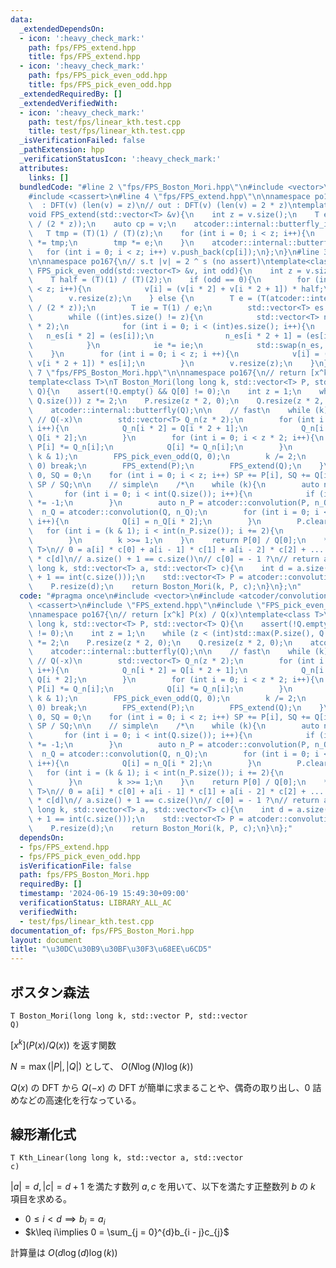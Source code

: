```yaml
---
data:
  _extendedDependsOn:
  - icon: ':heavy_check_mark:'
    path: fps/FPS_extend.hpp
    title: fps/FPS_extend.hpp
  - icon: ':heavy_check_mark:'
    path: fps/FPS_pick_even_odd.hpp
    title: fps/FPS_pick_even_odd.hpp
  _extendedRequiredBy: []
  _extendedVerifiedWith:
  - icon: ':heavy_check_mark:'
    path: test/fps/linear_kth.test.cpp
    title: test/fps/linear_kth.test.cpp
  _isVerificationFailed: false
  _pathExtension: hpp
  _verificationStatusIcon: ':heavy_check_mark:'
  attributes:
    links: []
  bundledCode: "#line 2 \"fps/FPS_Boston_Mori.hpp\"\n#include <vector>\n#include <atcoder/convolution>\n\
    #include <cassert>\n#line 4 \"fps/FPS_extend.hpp\"\n\nnamespace po167{\n// in\
    \  : DFT(v) (len(v) = z)\n// out : DFT(v) (len(v) = 2 * z)\ntemplate<class T>\n\
    void FPS_extend(std::vector<T> &v){\n    int z = v.size();\n    T e = (T(atcoder::internal::primitive_root_constexpr(T::mod()))).pow(T::mod()\
    \ / (2 * z));\n    auto cp = v;\n    atcoder::internal::butterfly_inv(cp);\n \
    \   T tmp = (T)(1) / (T)(z);\n    for (int i = 0; i < z; i++){\n        cp[i]\
    \ *= tmp;\n        tmp *= e;\n    }\n    atcoder::internal::butterfly(cp);\n \
    \   for (int i = 0; i < z; i++) v.push_back(cp[i]);\n};\n}\n#line 3 \"fps/FPS_pick_even_odd.hpp\"\
    \n\nnamespace po167{\n// s.t |v| = 2 ^ s (no assert)\ntemplate<class T>\nvoid\
    \ FPS_pick_even_odd(std::vector<T> &v, int odd){\n    int z = v.size() / 2;\n\
    \    T half = (T)(1) / (T)(2);\n    if (odd == 0){\n        for (int i = 0; i\
    \ < z; i++){\n            v[i] = (v[i * 2] + v[i * 2 + 1]) * half;\n        }\n\
    \        v.resize(z);\n    } else {\n        T e = (T(atcoder::internal::primitive_root_constexpr(T::mod()))).pow(T::mod()\
    \ / (2 * z));\n        T ie = T(1) / e;\n        std::vector<T> es = {half};\n\
    \        while ((int)es.size() != z){\n            std::vector<T> n_es((int)es.size()\
    \ * 2);\n            for (int i = 0; i < (int)es.size(); i++){\n             \
    \   n_es[i * 2] = (es[i]);\n                n_es[i * 2 + 1] = (es[i] * ie);\n\
    \            }\n            ie *= ie;\n            std::swap(n_es, es);\n    \
    \    }\n        for (int i = 0; i < z; i ++){\n            v[i] = (v[i * 2] -\
    \ v[i * 2 + 1]) * es[i];\n        }\n        v.resize(z);\n    }\n}\n}\n#line\
    \ 7 \"fps/FPS_Boston_Mori.hpp\"\n\nnamespace po167{\n// return [x^k] P(x) / Q(x)\n\
    template<class T>\nT Boston_Mori(long long k, std::vector<T> P, std::vector<T>\
    \ Q){\n    assert(!Q.empty() && Q[0] != 0);\n    int z = 1;\n    while (z < (int)std::max(P.size(),\
    \ Q.size())) z *= 2;\n    P.resize(z * 2, 0);\n    Q.resize(z * 2, 0);\n    atcoder::internal::butterfly(P);\n\
    \    atcoder::internal::butterfly(Q);\n\n    // fast\n    while (k){\n       \
    \ // Q(-x)\n        std::vector<T> Q_n(z * 2);\n        for (int i = 0; i < z;\
    \ i++){\n            Q_n[i * 2] = Q[i * 2 + 1];\n            Q_n[i * 2 + 1] =\
    \ Q[i * 2];\n        }\n        for (int i = 0; i < z * 2; i++){\n           \
    \ P[i] *= Q_n[i];\n            Q[i] *= Q_n[i];\n        }\n        FPS_pick_even_odd(P,\
    \ k & 1);\n        FPS_pick_even_odd(Q, 0);\n        k /= 2;\n        if (k ==\
    \ 0) break;\n        FPS_extend(P);\n        FPS_extend(Q);\n    }\n    T SP =\
    \ 0, SQ = 0;\n    for (int i = 0; i < z; i++) SP += P[i], SQ += Q[i];\n    return\
    \ SP / SQ;\n\n    // simple\n    /*\n    while (k){\n        auto n_Q = Q;\n \
    \       for (int i = 0; i < int(Q.size()); i++){\n            if (i & 1) n_Q[i]\
    \ *= -1;\n        }\n        auto n_P = atcoder::convolution(P, n_Q);\n      \
    \  n_Q = atcoder::convolution(Q, n_Q);\n        for (int i = 0; i < int(Q.size());\
    \ i++){\n            Q[i] = n_Q[i * 2];\n        }\n        P.clear();\n     \
    \   for (int i = (k & 1); i < int(n_P.size()); i += 2){\n            P.push_back(n_P[i]);\n\
    \        }\n        k >>= 1;\n    }\n    return P[0] / Q[0];\n    */\n}\n\ntemplate<class\
    \ T>\n// 0 = a[i] * c[0] + a[i - 1] * c[1] + a[i - 2] * c[2] + ... + a[i - d]\
    \ * c[d]\n// a.size() + 1 == c.size()\n// c[0] = - 1 ?\n// return a[k]\nT Kth_Linear(long\
    \ long k, std::vector<T> a, std::vector<T> c){\n    int d = a.size();\n    assert(d\
    \ + 1 == int(c.size()));\n    std::vector<T> P = atcoder::convolution(a, c);\n\
    \    P.resize(d);\n    return Boston_Mori(k, P, c);\n}\n};\n"
  code: "#pragma once\n#include <vector>\n#include <atcoder/convolution>\n#include\
    \ <cassert>\n#include \"FPS_extend.hpp\"\n#include \"FPS_pick_even_odd.hpp\"\n\
    \nnamespace po167{\n// return [x^k] P(x) / Q(x)\ntemplate<class T>\nT Boston_Mori(long\
    \ long k, std::vector<T> P, std::vector<T> Q){\n    assert(!Q.empty() && Q[0]\
    \ != 0);\n    int z = 1;\n    while (z < (int)std::max(P.size(), Q.size())) z\
    \ *= 2;\n    P.resize(z * 2, 0);\n    Q.resize(z * 2, 0);\n    atcoder::internal::butterfly(P);\n\
    \    atcoder::internal::butterfly(Q);\n\n    // fast\n    while (k){\n       \
    \ // Q(-x)\n        std::vector<T> Q_n(z * 2);\n        for (int i = 0; i < z;\
    \ i++){\n            Q_n[i * 2] = Q[i * 2 + 1];\n            Q_n[i * 2 + 1] =\
    \ Q[i * 2];\n        }\n        for (int i = 0; i < z * 2; i++){\n           \
    \ P[i] *= Q_n[i];\n            Q[i] *= Q_n[i];\n        }\n        FPS_pick_even_odd(P,\
    \ k & 1);\n        FPS_pick_even_odd(Q, 0);\n        k /= 2;\n        if (k ==\
    \ 0) break;\n        FPS_extend(P);\n        FPS_extend(Q);\n    }\n    T SP =\
    \ 0, SQ = 0;\n    for (int i = 0; i < z; i++) SP += P[i], SQ += Q[i];\n    return\
    \ SP / SQ;\n\n    // simple\n    /*\n    while (k){\n        auto n_Q = Q;\n \
    \       for (int i = 0; i < int(Q.size()); i++){\n            if (i & 1) n_Q[i]\
    \ *= -1;\n        }\n        auto n_P = atcoder::convolution(P, n_Q);\n      \
    \  n_Q = atcoder::convolution(Q, n_Q);\n        for (int i = 0; i < int(Q.size());\
    \ i++){\n            Q[i] = n_Q[i * 2];\n        }\n        P.clear();\n     \
    \   for (int i = (k & 1); i < int(n_P.size()); i += 2){\n            P.push_back(n_P[i]);\n\
    \        }\n        k >>= 1;\n    }\n    return P[0] / Q[0];\n    */\n}\n\ntemplate<class\
    \ T>\n// 0 = a[i] * c[0] + a[i - 1] * c[1] + a[i - 2] * c[2] + ... + a[i - d]\
    \ * c[d]\n// a.size() + 1 == c.size()\n// c[0] = - 1 ?\n// return a[k]\nT Kth_Linear(long\
    \ long k, std::vector<T> a, std::vector<T> c){\n    int d = a.size();\n    assert(d\
    \ + 1 == int(c.size()));\n    std::vector<T> P = atcoder::convolution(a, c);\n\
    \    P.resize(d);\n    return Boston_Mori(k, P, c);\n}\n};"
  dependsOn:
  - fps/FPS_extend.hpp
  - fps/FPS_pick_even_odd.hpp
  isVerificationFile: false
  path: fps/FPS_Boston_Mori.hpp
  requiredBy: []
  timestamp: '2024-06-19 15:49:30+09:00'
  verificationStatus: LIBRARY_ALL_AC
  verifiedWith:
  - test/fps/linear_kth.test.cpp
documentation_of: fps/FPS_Boston_Mori.hpp
layout: document
title: "\u30DC\u30B9\u30BF\u30F3\u68EE\u6CD5"
---
```


## ボスタン森法

<code>T Boston_Mori(long long k, std::vector<T> P, std::vector<T> Q)</code>

$[x^{k}](P(x) / Q(x))$ を返す関数

$N = \max(|P|, |Q|)$ として、 $O(N\log(N)\log(k))$

$Q(x)$ の DFT から $Q(-x)$ の DFT が簡単に求まることや、偶奇の取り出し、$0$ 詰めなどの高速化を行なっている。

## 線形漸化式

<code>T Kth_Linear(long long k, std::vector<T> a, std::vector<T> c)</code>

$|a| = d, |c| = d + 1$ を満たす数列 $a, c$ を用いて、以下を満たす正整数列 $b$ の $k$ 項目を求める。

- $0\leq i< d\implies b_{i} = a_{i}$
- $k\leq i\implies 0 = \sum_{j = 0}^{d}b_{i - j}c_{j}$

計算量は $O(d\log(d)\log(k))$

